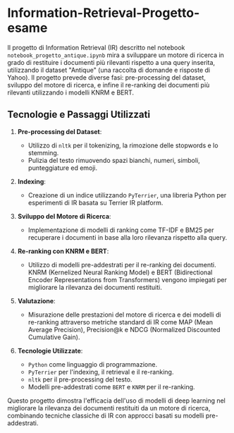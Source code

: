 # Information-Retrieval-Progetto-esame

Il progetto di Information Retrieval (IR) descritto nel notebook `notebook_progetto_antique.ipynb` mira a sviluppare un motore di ricerca in grado di restituire i documenti più rilevanti rispetto a una query inserita, utilizzando il dataset "Antique" (una raccolta di domande e risposte di Yahoo). Il progetto prevede diverse fasi: pre-processing del dataset, sviluppo del motore di ricerca, e infine il re-ranking dei documenti più rilevanti utilizzando i modelli KNRM e BERT.

## Tecnologie e Passaggi Utilizzati

1. **Pre-processing del Dataset**: 
   - Utilizzo di `nltk` per il tokenizing, la rimozione delle stopwords e lo stemming.
   - Pulizia del testo rimuovendo spazi bianchi, numeri, simboli, punteggiature ed emoji.

2. **Indexing**:
   - Creazione di un indice utilizzando `PyTerrier`, una libreria Python per esperimenti di IR basata su Terrier IR platform.

3. **Sviluppo del Motore di Ricerca**:
   - Implementazione di modelli di ranking come TF-IDF e BM25 per recuperare i documenti in base alla loro rilevanza rispetto alla query.

4. **Re-ranking con KNRM e BERT**:
   - Utilizzo di modelli pre-addestrati per il re-ranking dei documenti. KNRM (Kernelized Neural Ranking Model) e BERT (Bidirectional Encoder Representations from Transformers) vengono impiegati per migliorare la rilevanza dei documenti restituiti.

5. **Valutazione**:
   - Misurazione delle prestazioni del motore di ricerca e dei modelli di re-ranking attraverso metriche standard di IR come MAP (Mean Average Precision), Precision@k e NDCG (Normalized Discounted Cumulative Gain).

6. **Tecnologie Utilizzate**:
   - `Python` come linguaggio di programmazione.
   - `PyTerrier` per l'indexing, il retrieval e il re-ranking.
   - `nltk` per il pre-processing del testo.
   - Modelli pre-addestrati come `BERT` e `KNRM` per il re-ranking.

Questo progetto dimostra l'efficacia dell'uso di modelli di deep learning nel migliorare la rilevanza dei documenti restituiti da un motore di ricerca, combinando tecniche classiche di IR con approcci basati su modelli pre-addestrati.

